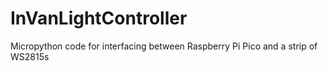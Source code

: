 # InVanLightController
Micropython code for interfacing between  Raspberry Pi Pico and a strip of WS2815s
